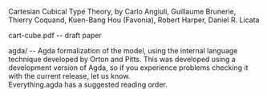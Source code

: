 
Cartesian Cubical Type Theory, by Carlo Angiuli, Guillaume Brunerie, Thierry Coquand, 
Kuen-Bang Hou (Favonia), Robert Harper, Daniel R. Licata

cart-cube.pdf -- draft paper

agda/ -- Agda formalization of the model, using the internal language
         technique developed by Orton and Pitts.  This was developed
         using a development version of Agda, so if you experience
         problems checking it with the current release, let us know.  
         Everything.agda has a suggested reading order.  
